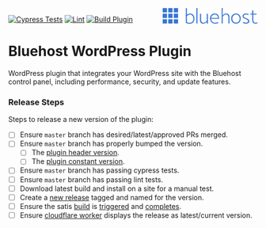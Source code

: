 <a href="https://bluehost.com/" target="_blank">
    <img src="static/images/logo.svg" alt="Bluehost Logo" title="Bluehost" align="right" height="32" />
</a>

[![Cypress Tests](https://github.com/bluehost/bluehost-wordpress-plugin/actions/workflows/cypress.yml/badge.svg)](https://github.com/bluehost/bluehost-wordpress-plugin/actions/workflows/cypress.yml)
[![Lint](https://github.com/bluehost/bluehost-wordpress-plugin/actions/workflows/lint.yml/badge.svg)](https://github.com/bluehost/bluehost-wordpress-plugin/actions/workflows/lint.yml)
[![Build Plugin](https://github.com/bluehost/bluehost-wordpress-plugin/actions/workflows/upload-artifact-on-push.yml/badge.svg)](https://github.com/bluehost/bluehost-wordpress-plugin/actions/workflows/upload-artifact-on-push.yml)

Bluehost WordPress Plugin
==========================

WordPress plugin that integrates your WordPress site with the Bluehost control panel, including performance, security, and update features. 


### Release Steps

Steps to release a new version of the plugin:

- [ ] Ensure `master` branch has desired/latest/approved PRs merged.
- [ ] Ensure `master` branch has properly bumped the version. 
  - [ ] The [plugin header version](bluehost-wordpress-plugin.php#L5).
  - [ ] The [plugin constant version](bluehost-wordpress-plugin.php#L35).
- [ ] Ensure `master` branch has passing cypress tests.
- [ ] Ensure `master` branch has passing lint tests.
- [ ] Download latest build and install on a site for a manual test.
- [ ] Create a [new release](https://github.com/bluehost/bluehost-wordpress-plugin/releases/new) tagged and named for the version.
- [ ] Ensure the satis [build](https://bluehost.github.io/satis/#bluehost/bluehost-wordpress-plugin) is [triggered](https://github.com/bluehost/bluehost-wordpress-plugin/actions/workflows/satis-webhook.yml) and [completes](https://github.com/bluehost/satis/actions).
- [ ] Ensure [cloudflare worker](https://wp-github-release-api.bluehost.workers.dev/plugins/bluehost/bluehost-wordpress-plugin) displays the release as latest/current version.